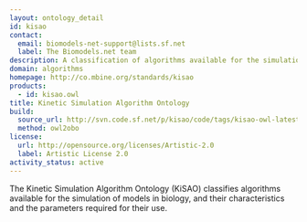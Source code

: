```yaml
---
layout: ontology_detail
id: kisao
contact:
  email: biomodels-net-support@lists.sf.net
  label: The Biomodels.net team
description: A classification of algorithms available for the simulation of models in biology.
domain: algorithms
homepage: http://co.mbine.org/standards/kisao
products:
  - id: kisao.owl
title: Kinetic Simulation Algorithm Ontology
build:
  source_url: http://svn.code.sf.net/p/kisao/code/tags/kisao-owl-latest/kisao.owl
  method: owl2obo
license:
  url: http://opensource.org/licenses/Artistic-2.0
  label: Artistic License 2.0
activity_status: active
---
```


The Kinetic Simulation Algorithm Ontology (KiSAO) classifies algorithms available for the simulation of models in biology, and their characteristics and the parameters required for their use.
